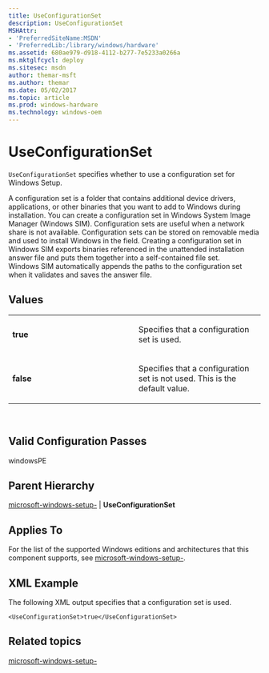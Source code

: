 ```yaml
---
title: UseConfigurationSet
description: UseConfigurationSet
MSHAttr:
- 'PreferredSiteName:MSDN'
- 'PreferredLib:/library/windows/hardware'
ms.assetid: 680ae979-d918-4112-b277-7e5233a0266a
ms.mktglfcycl: deploy
ms.sitesec: msdn
author: themar-msft
ms.author: themar
ms.date: 05/02/2017
ms.topic: article
ms.prod: windows-hardware
ms.technology: windows-oem
---
```


# UseConfigurationSet


`UseConfigurationSet` specifies whether to use a configuration set for Windows Setup.

A configuration set is a folder that contains additional device drivers, applications, or other binaries that you want to add to Windows during installation. You can create a configuration set in Windows System Image Manager (Windows SIM). Configuration sets are useful when a network share is not available. Configuration sets can be stored on removable media and used to install Windows in the field. Creating a configuration set in Windows SIM exports binaries referenced in the unattended installation answer file and puts them together into a self-contained file set. Windows SIM automatically appends the paths to the configuration set when it validates and saves the answer file.

## Values


<table>
<colgroup>
<col width="50%" />
<col width="50%" />
</colgroup>
<tbody>
<tr class="odd">
<td><p><strong>true</strong></p></td>
<td><p>Specifies that a configuration set is used.</p></td>
</tr>
<tr class="even">
<td><p><strong>false</strong></p></td>
<td><p>Specifies that a configuration set is not used. This is the default value.</p></td>
</tr>
</tbody>
</table>

 

## Valid Configuration Passes


windowsPE

## Parent Hierarchy


[microsoft-windows-setup-](microsoft-windows-setup.md) | **UseConfigurationSet**

## Applies To


For the list of the supported Windows editions and architectures that this component supports, see [microsoft-windows-setup-](microsoft-windows-setup.md).

## XML Example


The following XML output specifies that a configuration set is used.

```
<UseConfigurationSet>true</UseConfigurationSet>
```

## Related topics


[microsoft-windows-setup-](microsoft-windows-setup.md)

 

 







